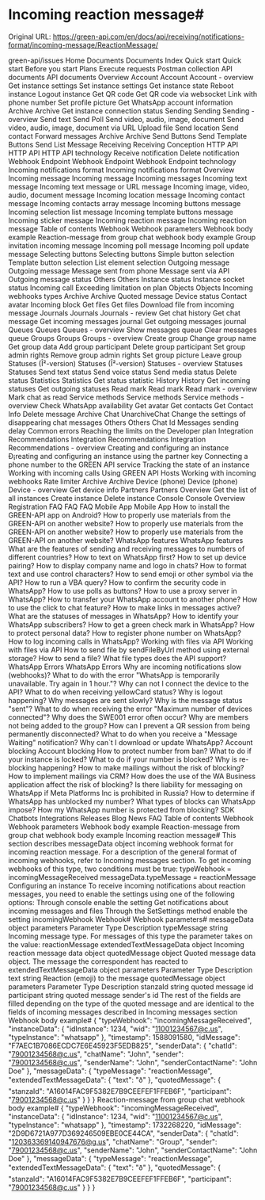 # Incoming reaction message#

Original URL: https://green-api.com/en/docs/api/receiving/notifications-format/incoming-message/ReactionMessage/

green-api/issues Home Documents Documents Index Quick start Quick start Before you start Plans Execute requests Postman collection API documents API documents Overview Account Account Account - overview Get instance settings Set instance settings Get instance state Reboot instance Logout instance Get QR code Get QR code via websocket Link with phone number Set profile picture Get WhatsApp account information Archive Archive Get instance connection status Sending Sending Sending - overview Send text Send Poll Send video, audio, image, document Send video, audio, image, document via URL Upload file Send location Send contact Forward messages Archive Archive Send Buttons Send Template Buttons Send List Message Receiving Receiving Conception HTTP API HTTP API HTTP API technology Receive notification Delete notification Webhook Endpoint Webhook Endpoint Webhook Endpoint technology Incoming notifications format Incoming notifications format Overview Incoming message Incoming message Incoming messages Incoming text message Incoming text message or URL message Incoming image, video, audio, document message Incoming location message Incoming contact message Incoming contacts array message Incoming buttons message Incoming selection list message Incoming template buttons message Incoming sticker message Incoming reaction message Incoming reaction message Table of contents Webhook Webhook parameters Webhook body example Reaction-message from group chat webhook body example Group invitation incoming message Incoming poll message Incoming poll update message Selecting buttons Selecting buttons Simple button selection Template button selection List element selection Outgoing message Outgoing message Message sent from phone Message sent via API Outgoing message status Others Others Instance status Instance socket status Incoming call Exceeding limitation on plan Objects Objects Incoming webhooks types Archive Archive Quoted message Device status Contact avatar Incoming block Get files Get files Download file from incoming message Journals Journals Journals - review Get chat history Get chat message Get incoming messages journal Get outgoing messages journal Queues Queues Queues - overview Show messages queue Clear messages queue Groups Groups Groups - overview Create group Change group name Get group data Add group participant Delete group participant Set group admin rights Remove group admin rights Set group picture Leave group Statuses (Î²-version) Statuses (Î²-version) Statuses - overview Statuses Statuses Send text status Send voice status Send media status Delete status Statistics Statistics Get status statistic History History Get incoming statuses Get outgoing statuses Read mark Read mark Read mark - overview Mark chat as read Service methods Service methods Service methods - overview Check WhatsApp availability Get avatar Get contacts Get Contact Info Delete message Archive Chat UnarchiveChat Change the settings of disappearing chat messages Others Others Chat Id Messages sending delay Common errors Reaching the limits on the Developer plan Integration Recommendations Integration Recommendations Integration Recommendations - overview Creating and configuring an instance Ð¡reating and configuring an instance using the partner key Connecting a phone number to the GREEN API service Tracking the state of an instance Working with incoming calls Using GREEN API Hosts Working with incoming webhooks Rate limiter Archive Archive Device (phone) Device (phone) Device - overview Get device info Partners Partners Overview Get the list of all instances Create instance Delete instance Console Console Overview Registration FAQ FAQ FAQ Mobile App Mobile App How to install the GREEN-API app on Android? How to properly use materials from the GREEN-API on another website? How to properly use materials from the GREEN-API on another website? How to properly use materials from the GREEN-API on another website? WhatsApp features WhatsApp features What are the features of sending and receiving messages to numbers of different countries? How to text on WhatsApp first? How to set up device pairing? How to display company name and logo in chats? How to format text and use control characters? How to send emoji or other symbol via the API? How to run a VBA query? How to confirm the security code in WhatsApp? How to use polls as buttons? How to use a proxy server in WhatsApp? How to transfer your WhatsApp account to another phone? How to use the click to chat feature? How to make links in messages active? What are the statuses of messages in WhatsApp? How to identify your WhatsApp subscribers? How to get a green check mark in WhatsApp? How to protect personal data? How to register phone number on WhatsApp? How to log incoming calls in WhatsApp? Working with files via API Working with files via API How to send file by sendFileByUrl method using external storage? How to send a file? What file types does the API support? WhatsApp Errors WhatsApp Errors Why are incoming notifications slow (webhooks)? What to do with the error "WhatsApp is temporarily unavailable. Try again in 1 hour."? Why can not I connect the device to the API? What to do when receiving yellowCard status? Why is logout happening? Why messages are sent slowly? Why is the message status "sent"? What to do when receiving the error "Maximum number of devices connected"? Why does the SWE001 error often occur? Why are members not being added to the group? How can I prevent a QR session from being permanently disconnected? What to do when you receive a "Message Waiting" notification? Why can`t I download or update WhatsApp? Account blocking Account blocking How to protect number from ban? What to do if your instance is locked? What to do if your number is blocked? Why is re-blocking happening? How to make mailings without the risk of blocking? How to implement mailings via CRM? How does the use of the WA Business application affect the risk of blocking? Is there liability for messaging on WhatsApp if Meta Platforms Inc is prohibited in Russia? How to determine if WhatsApp has unblocked my number? What types of blocks can WhatsApp impose? How my WhatsApp number is protected from blocking? SDK Chatbots Integrations Releases Blog News FAQ Table of contents Webhook Webhook parameters Webhook body example Reaction-message from group chat webhook body example Incoming reaction message# This section describes messageData object incoming webhook format for incoming reaction message. For a description of the general format of incoming webhooks, refer to Incoming messages section. To get incoming webhooks of this type, two conditions must be true: typeWebhook = incomingMessageReceived messageData.typeMessage = reactionMessage Configuring an instance To receive incoming notifications about reaction messages, you need to enable the settings using one of the following options: Through console enable the setting Get notifications about incoming messages and files Through the SetSettings method enable the setting incomingWebhook Webhook# Webhook parameters# messageData object parameters Parameter Type Description typeMessage string Incoming message type. For messages of this type the parameter takes on the value: reactionMessage extendedTextMessageData object Incoming reaction message data object quotedMessage object Quoted message data object. The message the correspondent has reacted to extendedTextMessageData object parameters Parameter Type Description text string Reaction (emoji) to the message quotedMessage object parameters Parameter Type Description stanzaId string quoted message id participant string quoted message sender's id The rest of the fields are filled depending on the type of the quoted message and are identical to the fields of incoming messages described in Incoming messages section Webhook body example# { "typeWebhook": "incomingMessageReceived", "instanceData": { "idInstance": 1234, "wid": "11001234567@c.us", "typeInstance": "whatsapp" }, "timestamp": 1588091580, "idMessage": "F7AEC1B7086ECDC7E6E45923F5EDB825", "senderData": { "chatId": "79001234568@c.us", "chatName": "John", "sender": "79001234568@c.us", "senderName": "John", "senderContactName": "John Doe" }, "messageData": { "typeMessage": "reactionMessage", "extendedTextMessageData": { "text": "ð" }, "quotedMessage": { "stanzaId": "A16014FAC9F5382E7B9CEEFEF1FFEB6F", "participant": "79001234568@c.us" } } } Reaction-message from group chat webhook body example# { "typeWebhook": "incomingMessageReceived", "instanceData": { "idInstance": 1234, "wid": "11001234567@c.us", "typeInstance": "whatsapp" }, "timestamp": 1732268220, "idMessage": "2D9D6721A977D369246509EBE0CE44CA", "senderData": { "chatId": "120363369140947676@g.us", "chatName": "Group", "sender": "79001234568@c.us", "senderName": "John", "senderContactName": "John Doe" }, "messageData": { "typeMessage": "reactionMessage", "extendedTextMessageData": { "text": "ð" }, "quotedMessage": { "stanzaId": "A16014FAC9F5382E7B9CEEFEF1FFEB6F", "participant": "79001234568@c.us" } } }